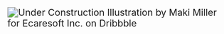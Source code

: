 <img src="https://cdn.dribbble.com/users/357241/screenshots/4683552/db-construction-01.png" alt="Under Construction Illustration by Maki Miller for Ecaresoft Inc. on  Dribbble" style="zoom:150%;" />
